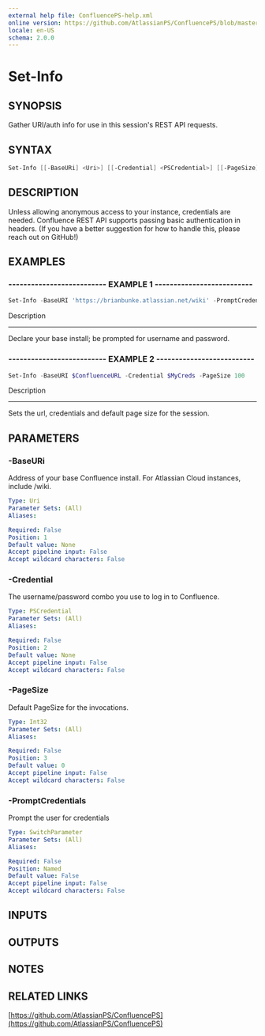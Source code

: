 ```yaml
---
external help file: ConfluencePS-help.xml
online version: https://github.com/AtlassianPS/ConfluencePS/blob/master/docs/en-US/Set-Info.md
locale: en-US
schema: 2.0.0
---
```


# Set-Info

## SYNOPSIS
Gather URI/auth info for use in this session's REST API requests.

## SYNTAX

```powershell
Set-Info [[-BaseURi] <Uri>] [[-Credential] <PSCredential>] [[-PageSize] <Int32>] [-PromptCredentials]
```

## DESCRIPTION
Unless allowing anonymous access to your instance, credentials are needed.
Confluence REST API supports passing basic authentication in headers.
(If you have a better suggestion for how to handle this, please reach out on GitHub!)

## EXAMPLES

### -------------------------- EXAMPLE 1 --------------------------
```powershell
Set-Info -BaseURI 'https://brianbunke.atlassian.net/wiki' -PromptCredentials
```

Description

-----------

Declare your base install; be prompted for username and password.

### -------------------------- EXAMPLE 2 --------------------------
```powershell
Set-Info -BaseURI $ConfluenceURL -Credential $MyCreds -PageSize 100
```

Description

-----------

Sets the url, credentials and default page size for the session.

## PARAMETERS

### -BaseURi
Address of your base Confluence install.
For Atlassian Cloud instances, include /wiki.

```yaml
Type: Uri
Parameter Sets: (All)
Aliases:

Required: False
Position: 1
Default value: None
Accept pipeline input: False
Accept wildcard characters: False
```

### -Credential
The username/password combo you use to log in to Confluence.

```yaml
Type: PSCredential
Parameter Sets: (All)
Aliases:

Required: False
Position: 2
Default value: None
Accept pipeline input: False
Accept wildcard characters: False
```

### -PageSize
Default PageSize for the invocations.

```yaml
Type: Int32
Parameter Sets: (All)
Aliases:

Required: False
Position: 3
Default value: 0
Accept pipeline input: False
Accept wildcard characters: False
```

### -PromptCredentials
Prompt the user for credentials

```yaml
Type: SwitchParameter
Parameter Sets: (All)
Aliases:

Required: False
Position: Named
Default value: False
Accept pipeline input: False
Accept wildcard characters: False
```

## INPUTS

## OUTPUTS

## NOTES

## RELATED LINKS

[https://github.com/AtlassianPS/ConfluencePS](https://github.com/AtlassianPS/ConfluencePS)
